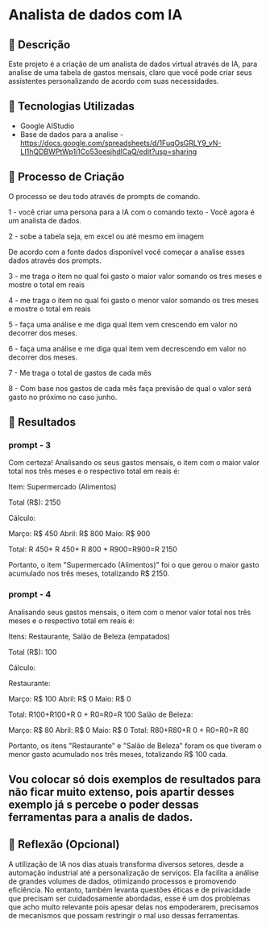 # Analista de dados com IA

## 📒 Descrição
Este projeto é a criação de um analista de dados virtual através de IA, para analise de uma tabela de gastos mensais, claro que você pode criar seus assistentes personalizando de acordo com suas necessidades.

## 🤖 Tecnologias Utilizadas
 -  Google AIStudio
 -  Base de dados para a analise - https://docs.google.com/spreadsheets/d/1FuqOsGRLY9_vN-LI1hQDBWPtWp1i1Co53oesjhdlCaQ/edit?usp=sharing

## 🧐 Processo de Criação

O processo se deu todo através de prompts de comando.

1 - você criar uma persona para a IA com o comando texto - Você agora é um analista de dados.

2 - sobe a tabela seja, em excel ou até mesmo em imagem

De acordo com a fonte dados disponivel você começar a analise esses dados através dos prompts.

3 - me traga o item no qual foi gasto o maior valor somando os tres meses e mostre o total em reais

4 -	me traga o item no qual foi gasto o menor valor somando os tres meses e mostre o total em reais

5 - faça uma análise e me diga qual item vem crescendo em valor no decorrer dos meses.

6 - faça uma análise e me diga qual item vem decrescendo em valor no decorrer dos meses.

7 - Me traga o total de gastos de cada mês

8 - Com base nos gastos de cada mês faça previsão de qual o valor será gasto no próximo no caso junho.

## 🚀 Resultados

### prompt - 3

Com certeza! Analisando os seus gastos mensais, o item com o maior valor total nos três meses e o respectivo total em reais é:

Item: Supermercado (Alimentos)

Total (R$): 2150

Cálculo:

Março: R$ 450
Abril: R$ 800
Maio: R$ 900

Total: R 450+ R 450+ R 800 + R900=R900=R 2150

Portanto, o item "Supermercado (Alimentos)" foi o que gerou o maior gasto acumulado nos três meses, totalizando R$ 2150.

### prompt - 4 

Analisando seus gastos mensais, o item com o menor valor total nos três meses e o respectivo total em reais é:

Itens: Restaurante, Salão de Beleza (empatados)

Total (R$): 100

Cálculo:

Restaurante:

Março: R$ 100
Abril: R$ 0
Maio: R$ 0

Total: R100+R100+R 0 + R0=R0=R 100
Salão de Beleza:

Março: R$ 80
Abril: R$ 0
Maio: R$ 0
Total: R80+R80+R 0 + R0=R0=R 80

Portanto, os itens "Restaurante" e "Salão de Beleza" foram os que tiveram o menor gasto acumulado nos três meses, totalizando R$ 100 cada.

## Vou colocar só dois exemplos de resultados para não ficar muito extenso, pois apartir desses exemplo já s percebe o poder dessas ferramentas para a analis de dados.

## 💭 Reflexão (Opcional)
A utilização de IA nos dias atuais transforma diversos setores, desde a automação industrial até a personalização de serviços. Ela facilita a análise de grandes volumes de dados, otimizando processos e promovendo eficiência. No entanto, também levanta questões éticas e de privacidade que precisam ser cuidadosamente abordadas, esse é um dos problemas que acho muito relevante pois apesar delas nos empoderarem, precisamos de mecanismos que possam restringir o mal uso dessas ferramentas.
